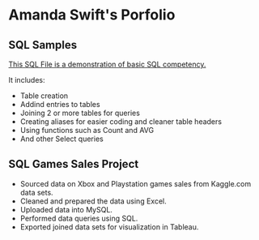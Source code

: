 # Amanda Swift's Porfolio


## SQL Samples

[This SQL File is a demonstration of basic SQL competency.](https://github.com/Amy-Swift/SQL-Sample/blob/main/SQL%20Samples.sql)

It includes:

- Table creation
- Addind entries to tables
- Joining 2 or more tables for queries
- Creating aliases for easier coding and cleaner table headers
- Using functions such as Count and AVG
- And other Select queries



## SQL Games Sales Project

- Sourced data on Xbox and Playstation games sales from Kaggle.com data sets.
- Cleaned and prepared the data using Excel.
- Uploaded data into MySQL.
- Performed data queries using SQL.
- Exported joined data sets for visualization in Tableau.

